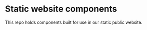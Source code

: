 
# Static website components

This repo holds components built for use in our static public website.
